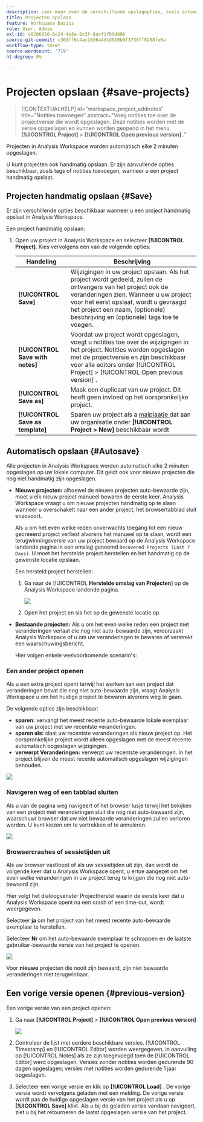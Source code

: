 ```yaml
---
description: Leer meer over de verschillende opslagopties, zoals automatisch opslaan, opslaan als, opslaan als sjabloon en eerdere versies openen.
title: Projecten opslaan
feature: Workspace Basics
role: User, Admin
exl-id: e8206956-6e24-4a3a-8c3f-8acf1fb9d800
source-git-commit: c368ff6c4ac1636a4d1d910b9f1738ff8208fe0a
workflow-type: tm+mt
source-wordcount: '719'
ht-degree: 0%

---
```


# Projecten opslaan {#save-projects}

>[!CONTEXTUALHELP]
>id="workspace_project_addnotes"
>title="Notities toevoegen"
>abstract="Voeg notities toe over de projectversie die wordt opgeslagen. Deze notities worden met de versie opgeslagen en kunnen worden geopend in het menu **[!UICONTROL Project]** > **[!UICONTROL Open previous version]** ."

Projecten in Analysis Workspace worden automatisch elke 2 minuten opgeslagen.

U kunt projecten ook handmatig opslaan. Er zijn aanvullende opties beschikbaar, zoals tags of notities toevoegen, wanneer u een project handmatig opslaat.

## Projecten handmatig opslaan {#Save}

Er zijn verschillende opties beschikbaar wanneer u een project handmatig opslaat in Analysis Workspace.

Een project handmatig opslaan:

1. Open uw project in Analysis Workspace en selecteer **[!UICONTROL Project]**. Kies vervolgens een van de volgende opties:

   | Handeling | Beschrijving |
   |---|---| 
   | **[!UICONTROL Save]** | Wijzigingen in uw project opslaan. Als het project wordt gedeeld, zullen de ontvangers van het project ook de veranderingen zien. Wanneer u uw project voor het eerst opslaat, wordt u gevraagd het project een naam, (optionele) beschrijving en (optionele) tags toe te voegen. |
   | **[!UICONTROL Save with notes]** | Voordat uw project wordt opgeslagen, voegt u notities toe over de wijzigingen in het project. Notities worden opgeslagen met de projectversie en zijn beschikbaar voor alle editors onder [!UICONTROL Project] > [!UICONTROL Open previous version] . |
   | **[!UICONTROL Save as]** | Maak een duplicaat van uw project. Dit heeft geen invloed op het oorspronkelijke project. |
   | **[!UICONTROL Save as template]** | Sparen uw project als a [ malplaatje ](/help/analyze/analysis-workspace/templates/create-templates.md) dat aan uw organisatie onder **[!UICONTROL Project > New]** beschikbaar wordt |

## Automatisch opslaan {#Autosave}

Alle projecten in Analysis Workspace worden automatisch elke 2 minuten opgeslagen op uw lokale computer. Dit geldt ook voor nieuwe projecten die nog niet handmatig zijn opgeslagen.

* **Nieuwe projecten:** alhoewel de nieuwe projecten auto-bewaarde zijn, moet u elk nieuw project manueel bewaren de eerste keer. Analysis Workspace vraagt u om nieuwe projecten handmatig op te slaan wanneer u overschakelt naar een ander project, het browsertabblad sluit enzovoort.

  Als u om het even welke reden onverwachts toegang tot een nieuw gecreeerd project verliest alvorens het manueel op te slaan, wordt een terugwinningsversie van uw project bewaard op de Analysis Workspace landende pagina in een omslag genoemd `Recovered Projects (Last 7 Days)`. U moet het herstelde project herstellen en het handmatig op de gewenste locatie opslaan.

  Een hersteld project herstellen:

   1. Ga naar de [!UICONTROL **Herstelde omslag van Projecten**] op de Analysis Workspace landende pagina.

      ![](assets/recovered-folder.png)

   1. Open het project en sla het op de gewenste locatie op.

* **Bestaande projecten:** Als u om het even welke reden een project met veranderingen verlaat die nog niet auto-bewaarde zijn, veroorzaakt Analysis Workspace of u om uw veranderingen te bewaren of verstrekt een waarschuwingsbericht.

  Hier volgen enkele veelvoorkomende scenario&#39;s:

### Een ander project openen

Als u een extra project opent terwijl het werken aan een project dat veranderingen bevat die nog niet auto-bewaarde zijn, vraagt Analysis Workspace u om het huidige project te bewaren alvorens weg te gaan.

De volgende opties zijn beschikbaar:

* **sparen:** vervangt het meest recente auto-bewaarde lokale exemplaar van uw project met uw recentste veranderingen.
* **sparen als:** slaat uw recentste veranderingen als nieuw project op. Het oorspronkelijke project wordt alleen opgeslagen met de meest recente automatisch opgeslagen wijzigingen.
* **verwerpt Veranderingen:** verwerpt uw recentste veranderingen. In het project blijven de meest recente automatisch opgeslagen wijzigingen behouden.

![](assets/existing-save.png)

### Navigeren weg of een tabblad sluiten

Als u van de pagina weg navigeert of het browser lusje terwijl het bekijken van een project met veranderingen sluit die nog niet auto-bewaard zijn, waarschuwt browser dat uw niet bewaarde veranderingen zullen verloren worden. U kunt kiezen om te vertrekken of te annuleren.

![](assets/browser-image.png)

### Browsercrashes of sessietijden uit

Als uw browser vastloopt of als uw sessietijden uit zijn, dan wordt de volgende keer dat u Analysis Workspace opent, u ertoe aangezet om het even welke veranderingen in uw project terug te krijgen die nog niet auto-bewaard zijn.

Hier volgt het dialoogvenster Projectherstel waarin de eerste keer dat u Analysis Workspace opent na een crash of een time-out, wordt weergegeven.

Selecteer **ja** om het project van het meest recente auto-bewaarde exemplaar te herstellen.

Selecteer **Nr** om het auto-bewaarde exemplaar te schrappen en de laatste gebruiker-bewaarde versie van het project te openen.

![](assets/project-recovery.png)

Voor **nieuwe** projecten die nooit zijn bewaard, zijn niet bewaarde veranderingen niet terugwinbaar.

## Een vorige versie openen {#previous-version}

Een vorige versie van een project openen:

1. Ga naar **[!UICONTROL Project]** > **[!UICONTROL Open previous version]**

   ![](assets/previous-versions.png)

1. Controleer de lijst met eerdere beschikbare versies.
   [!UICONTROL Timestamp] en [!UICONTROL Editor] worden weergegeven, in aanvulling op [!UICONTROL Notes] als ze zijn toegevoegd toen de [!UICONTROL Editor] werd opgeslagen. Versies zonder notities worden gedurende 90 dagen opgeslagen; versies met notities worden gedurende 1 jaar opgeslagen.
1. Selecteer een vorige versie en klik op **[!UICONTROL Load]** .
De vorige versie wordt vervolgens geladen met een melding. De vorige versie wordt pas de huidige opgeslagen versie van het project als u op **[!UICONTROL Save]** klikt. Als u bij de geladen versie vandaan navigeert, ziet u bij het retourneren de laatst opgeslagen versie van het project.
